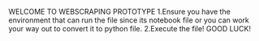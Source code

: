 WELCOME TO WEBSCRAPING PROTOTYPE
1.Ensure you have the environment that can run the file since its notebook file or you can work your way out to convert it to python file.
2.Execute the file!
GOOD LUCK!
